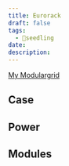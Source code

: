 ```yaml
---
title: Eurorack
draft: false
tags:
  - 🌱seedling
date: 
description:
---
```

 
[My Modulargrid](https://www.modulargrid.net/e/racks/view/1592251)

## Case

## Power
## Modules
